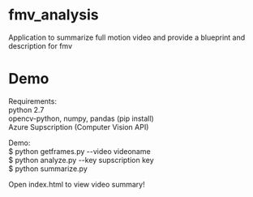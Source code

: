 # fmv_analysis
Application to summarize full motion video and provide a blueprint and description for fmv

# Demo
Requirements: <br />
python 2.7<br />
opencv-python, numpy, pandas (pip install)<br />
Azure Supscription (Computer Vision API)<br />

Demo:<br />
$ python getframes.py --video videoname<br />
$ python analyze.py --key supscription key<br />
$ python summarize.py<br />

Open index.html to view video summary!
